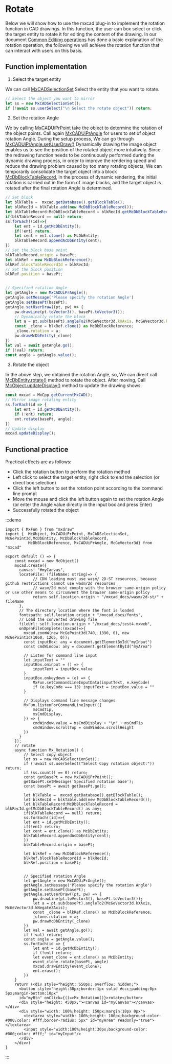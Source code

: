 # Rotate

Below we will show how to use the mxcad plug-in to implement the rotation function in CAD drawings. In this function, the user can box select or click the target entity to rotate it for editing the content of the drawing. In our document [Common Editing operations](../../../5.图纸编辑/2.常用编辑操作.md#旋转) has done a basic explanation of the rotation operation, the following we will achieve the rotation function that can interact with users on this basis.

## Function implementation

1. Select the target entity

We can call [MxCADSelectionSet](../../../../api/classes/2d.MxCADSelectionSet.md#class-mxcadselectionset)  Select the entity that you want to rotate.

```ts
// Select the object you want to mirror
let ss = new MxCADSelectionSet();
if (!await ss.userSelect("\n Select the rotate object")) return;
```

2. Set the rotation Angle

We by calling [MxCADUiPrPoint](../../../../api/classes/2d.MxCADUiPrPoint.md) take the object to determine the rotation of the object points. Call again [MxCADUiPrAngle](../../../../api/classes/2d.MxCADUiPrAngle.md) for users to set of object rotation Angle. During the setup process, We can go through [MxCADUiPrAngle.setUserDraw()](../../../../api/classes/2d.MxCADUiPrPoint.md#setuserdraw)  Dynamically drawing the image object enables us to see the position of the rotated object more intuitively. Since the redrawing function needs to be continuously performed during the dynamic drawing process, in order to improve the rendering speed and reduce the drawing problem caused by too many rotating objects, We can temporarily consolidate the target object into a block [McDbBlockTableRecord](../../../../api/classes/2d.McDbBlockTableRecord.md), In the process of dynamic rendering, the initial rotation is carried out in the form of image blocks, and the target object is rotated after the final rotation Angle is determined.

```ts
// Set block
let blkTable =  mxcad.getDatabase().getBlockTable();
let blkRecId = blkTable.add(new McDbBlockTableRecord());
let blkTableRecord:McDbBlockTableRecord = blkRecId.getMcDbBlockTableRecord() as any;
if(blkTableRecord == null) return;
ss.forEach((id)=>{
    let ent = id.getMcDbEntity();
    if(!ent) return;
    let cent = ent.clone() as McDbEntity;
    blkTableRecord.appendAcDbEntity(cent);
})
// Set the block base point
blkTableRecord.origin = basePt;
let blkRef = new McDbBlockReference();
blkRef.blockTableRecordId = blkRecId;
// Set the block position
blkRef.position = basePt;


// Specified rotation Angle
let getAngle = new MxCADUiPrAngle();
getAngle.setMessage('Please specify the rotation Angle')
getAngle.setBasePt(basePt);
getAngle.setUserDraw((pt, pw) => {
    pw.drawLine(pt.toVector3(), basePt.toVector3());
    // Dynamically rotate the block
    let a = pt.sub(basePt).angleTo2(McGeVector3d.kXAxis, McGeVector3d.kNegateZAxis);
    const _clone = blkRef.clone() as McDbBlockReference;
    _clone.rotation = a;
    pw.drawMcDbEntity(_clone)
})
let val = await getAngle.go();
if (!val) return;
const angle = getAngle.value();
```

3. Rotate the object

In the above step, we obtained the rotation Angle, so, We can direct call [McDbEntity.rotate()](../../../../api/classes/2d.McDbEntity.md#rotate) method to rotate the object. After moving, Call [McObject.updateDisplay()](../../../../api/classes/2d.McObject.md#updatedisplay) method to update the drawing shows.

```ts
const mxcad = MxCpp.getCurrentMxCAD();
// Mirror image rotating entity
ss.forEach(id => {
    let ent = id.getMcDbEntity();
    if (!ent) return;
    ent.rotate(basePt, angle);
})
// Update display
mxcad.updateDisplay();
```

## Functional practice

Practical effects are as follows:
* Click the rotation button to perform the rotation method
* Left click to select the target entity, right click to end the selection (or direct box selection)
* Click the left button to set the rotation point according to the command line prompt
* Move the mouse and click the left button again to set the rotation Angle (or enter the Angle value directly in the input box and press Enter)
* Successfully rotated the object

:::demo
```tsx
import { MxFun } from "mxdraw"
import {  McObject, MxCADUiPrPoint, MxCADSelectionSet, McGePoint3d,McDbEntity, McDbBlockTableRecord,
          McDbBlockReference, MxCADUiPrAngle, McGeVector3d} from "mxcad"

export default () => {
    const mxcad = new McObject()
    mxcad.create({
      canvas: "#myCanvas",
      locateFile: (fileName: string)=> {
            // CDN loading must use wasm/ 2D-ST resources, because github restrictions cannot use wasm/2d resources
            // wasm/2d must comply with the browser same-origin policy or use other means to circumvent the browser same-origin policy
            return self.location.origin + "/mxcad_docs/wasm/2d-st/" + fileName
      },
      // The directory location where the font is loaded
      fontspath: self.location.origin + "/mxcad_docs/fonts",
      // Load the converted drawing file
      fileUrl: self.location.origin + "/mxcad_docs/test4.mxweb",
      onOpenFileComplete:(mxcad)=>{
        mxcad.zoomW(new McGePoint3d(740, 1390, 0), new McGePoint3d(1060, 1265, 0));
        const inputBox: any = document.getElementById("myInput")
        const cmdWindow: any = document.getElementById("myArea")

        // Listen for command line input
        let inputText = ""
        inputBox.oninput = () => {
            inputText = inputBox.value
        }
        inputBox.onkeydown = (e) => {
            MxFun.setCommandLineInputData(inputText, e.keyCode)
            if (e.keyCode === 13) inputText = inputBox.value = ""
        }

        // Displays command line message changes
        MxFun.listenForCommandLineInput(({
            msCmdTip,
            msCmdDisplay,
        }) => {
            cmdWindow.value = msCmdDisplay + "\n" + msCmdTip
            cmdWindow.scrollTop = cmdWindow.scrollHeight
        })
      }
    });
    // rotate
    async function Mx_Rotation() {
        // Select copy object
        let ss = new MxCADSelectionSet();
        if (!await ss.userSelect("Select Copy rotation object:")) return;
        if (ss.count() == 0) return;
        const getBasePt = new MxCADUiPrPoint();
        getBasePt.setMessage('Specified rotation base');
        const basePt = await getBasePt.go();

        let blkTable =  mxcad.getDatabase().getBlockTable();
        let blkRecId = blkTable.add(new McDbBlockTableRecord());
        let blkTableRecord:McDbBlockTableRecord = blkRecId.getMcDbBlockTableRecord() as any;
        if(blkTableRecord == null) return;
        ss.forEach((id)=>{
        let ent = id.getMcDbEntity();
        if(!ent) return;
        let cent = ent.clone() as McDbEntity;
        blkTableRecord.appendAcDbEntity(cent);
        })
        blkTableRecord.origin = basePt;

        let blkRef = new McDbBlockReference();
        blkRef.blockTableRecordId = blkRecId;
        blkRef.position = basePt;
    

        // Specified rotation Angle
        let getAngle = new MxCADUiPrAngle();
        getAngle.setMessage('Please specify the rotation Angle')
        getAngle.setBasePt(basePt);
        getAngle.setUserDraw((pt, pw) => {
            pw.drawLine(pt.toVector3(), basePt.toVector3());
            let a = pt.sub(basePt).angleTo2(McGeVector3d.kXAxis, McGeVector3d.kNegateZAxis);
            const _clone = blkRef.clone() as McDbBlockReference;
            _clone.rotation = a;
            pw.drawMcDbEntity(_clone)
        })
        let val = await getAngle.go();
        if (!val) return;
        const angle = getAngle.value();
        ss.forEach(id => {
            let ent = id.getMcDbEntity();
            if (!ent) return;
            let event_clone = ent.clone() as McDbEntity;
            event_clone.rotate(basePt, angle)
            mxcad.drawEntity(event_clone);
            ent.erase();
        })
    }
    return (<div style="height: 650px; overflow: hidden;">
      <button style="height:30px;border:1px solid #ccc;padding:0px 5px;margin-bottom:10px"
      id="myBtn" onClick={()=>Mx_Rotation()}>rotate</button>
      <div style="height: 450px;"><canvas id="myCanvas"></canvas></div>
      <div style="width: 100%;height: 150px;margin:10px 0px">
        <textarea style="width: 100%;height: 100px;background-color: #000;color: #fff;border-radius: 5px" id="myArea" readonly="true"></textarea>
        <input style="width:100%;height:30px;background-color: #000;color: #fff;" id="myInput"/>
      </div>
    </div>)
}
```
:::




